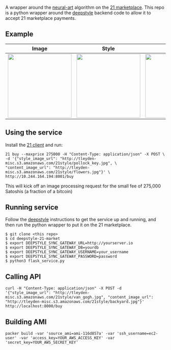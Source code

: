 
A wrapper around the [neural-art](https://github.com/jcjohnson/neural-style) algorithm on the [21 marketplace](https://21.co/mkt/).  This repo is a python wrapper around the [deepstyle](https://github.com/tleyden/deepstyle) backend code to allow it to accept 21 marketplace payments.

## Example

| Image        | Style           | Result  |
| ------------- |:-------------:| -----:|
| <img src="http://tleyden-misc.s3.amazonaws.com/21style/flowers.jpg" width="200">     |  <img src="http://tleyden-misc.s3.amazonaws.com/21style/pollock_key.jpg" width="200"> | <img src="http://tleyden-misc.s3.amazonaws.com/21style/flowers_pollock_key.jpg" width="200"> |


## Using the service

Install the [21 client](https://21.co/signup/) and run:

```
21 buy --maxprice 275000 -H "Content-Type: application/json" -X POST \ 
-d '{"style_image_url": "http://tleyden-misc.s3.amazonaws.com/21style/pollock_key.jpg", \
"content_image_url": "http://tleyden-misc.s3.amazonaws.com/21style/flowers.jpg"}' \ 
http://10.244.164.194:8001/buy
```

This will kick off an image processing request for the small fee of 275,000 Satoshis (a fraction of a bitcoin)

## Running service

Follow the [deepstyle](https://github.com/tleyden/deepstyle) instructions to get the service up and running, and then run the python wrapper to put it on the 21 marketplace.


```
$ git clone <this repo>
$ cd deepstyle-21-market
$ export DEEPSTYLE_SYNC_GATEWAY_URL=http://yourserver.io
$ export DEEPSTYLE_SYNC_GATEWAY_DB=yourdb
$ export DEEPSTYLE_SYNC_GATEWAY_USERNAME=your_username
$ export DEEPSTYLE_SYNC_GATEWAY_PASSWORD=password
$ python3 flask_service.py
```

## Calling API

```
curl -H "Content-Type: application/json" -X POST -d '{"style_image_url": "http://tleyden-misc.s3.amazonaws.com/21style/van_gogh.jpg", "content_image_url": "http://tleyden-misc.s3.amazonaws.com/21style/backyard.jpg"}' http://localhost:8000/buy
```

## Building AMI

```
packer build -var 'source_ami=ami-116d857a' -var 'ssh_username=ec2-user' -var 'access_key=YOUR_AWS_ACCESS_KEY' -var 'secret_key=YOUR_AWS_SECRET_KEY' 
```



